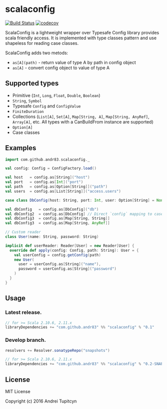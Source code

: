 # scalaconfig

[![Build Status](https://travis-ci.org/andr83/scalaconfig.svg?branch=master)](https://travis-ci.org/andr83/scalaconfig)
[![codecov](https://codecov.io/gh/andr83/scalaconfig/branch/master/graph/badge.svg)](https://codecov.io/gh/andr83/scalaconfig)

ScalaConfig is a lightweight wrapper over Typesafe Config library provides scala friendly access. 
It is implemented with type classes pattern and use shapeless for reading case classes.

ScalaConfig adds two metods:

* `as[A](path)` - return value of type A by path in config object
* `as[A]` - convert config object to value of type A

## Supported types

* Primitive (`Int`, `Long`, `Float`, `Double`, `Boolean`)
* `String`, `Symbol`
* Typesafe `Config` and `ConfigValue`
* `FiniteDuration`
* Collections (`List[A]`, `Set[A]`, `Map[String, A]`, `Map[String, AnyRef]`, `Array[A]`, etc. All types with a CanBuildFrom instance are supported)
* `Option[A]`
* Case classes

## Examples

```scala
import com.github.andr83.scalaconfig._

val config: Config = ConfigFactory.load()

val host   = config.as[String]("host")
val port   = config.as[Int]("port")
val path   = config.as[Option[String]]("path")
val users  = config.as[List[String]]("access.users")

case class DbConfig(host: String, port: Int, user: Option[String] = None, passwd: Option[String] = None)

val dbConfig   = config.as[DbConfig]("db")
val dbConfig2  = config.as[DbConfig] // Direct `config` mapping to case class
val dbConfig3  = config.as[Map[String, String]]
val dbConfig3  = config.as[Map[String, AnyRef]]

// Custom reader 
class User(name: String, password: String)

implicit def userReader: Reader[User] = new Reader[User] {
  override def apply(config: Config, path: String): User = {
    val userConfig = config.getConfig(path)
    new User(
      user = userConfig.as[String]("name"),
      password = userConfig.as[String]("password")
    )
  }
}

```

## Usage

### Latest release.

```scala
// for >= Scala 2.10.6, 2.11.x
libraryDependencies += "com.github.andr83" %% "scalaconfig" % "0.1"
```

### Develop branch.

```scala
resolvers += Resolver.sonatypeRepo("snapshots")

// for >= Scala 2.10.6, 2.11.x
libraryDependencies += "com.github.andr83" %% "scalaconfig" % "0.2-SNAPSHOT"
```

## License

MIT License

Copyright (c) 2016 Andrei Tupitcyn
